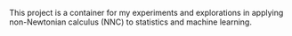 This project is a container for my experiments and explorations in applying non-Newtonian calculus (NNC) to statistics and machine learning.

